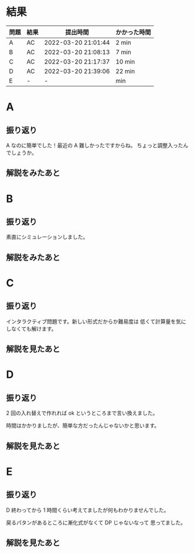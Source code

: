 # 結果

| 問題 | 結果 | 提出時間            | かかった時間 |
|------|------|---------------------|--------------|
| A    | AC   | 2022-03-20 21:01:44 | 2 min        |
| B    | AC   | 2022-03-20 21:08:13 | 7 min        |
| C    | AC   | 2022-03-20 21:17:37 | 10 min       |
| D    | AC   | 2022-03-20 21:39:06 | 22 min       |
| E    | -    | -                   |     min      |

# A

## 振り返り

A なのに簡単でした！最近の A 難しかったですからね。
ちょっと調整入ったんでしょうか。

## 解説をみたあと

# B

## 振り返り

素直にシミュレーションしました。

## 解説をみたあと

# C

## 振り返り

インタラクティブ問題です。新しい形式だからか難易度は
低くて計算量を気にしなくても解けます。

## 解説を見たあと

# D

## 振り返り

2 回の入れ替えで作れれば ok というところまで言い換えました。

時間はかかりましたが、簡単な方だったんじゃないかと思います。

## 解説を見たあと

# E

## 振り返り

D 終わってから 1 時間くらい考えてましたが何もわかりませんでした。

戻るパタンがあるところに漸化式がなくて DP じゃないなって
思ってました。

## 解説を見たあと
